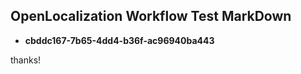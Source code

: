 ## OpenLocalization Workflow Test MarkDown
* **cbddc167-7b65-4dd4-b36f-ac96940ba443**
 
thanks!

<!--HONumber=Sep16_HO1-->


